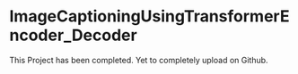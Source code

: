 # ImageCaptioningUsingTransformerEncoder_Decoder
This Project has been completed. Yet to completely upload on Github.
